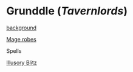 # Grunddle (*Tavernlords*)

[background](https://github.com/gregofgreg5/magick-ink2020/blob/main/player-characters/grunddle/grunddle-background.md#grunddle)

[Mage robes](https://github.com/gregofgreg5/magick-ink2020/blob/main/homebrew/magic-items/mage-robes.md#mage-robe)

Spells

[Illusory Blitz](https://github.com/gregofgreg5/magick-ink2020/blob/main/homebrew/spells/illusory-blitz.md#illusory-blitz)
